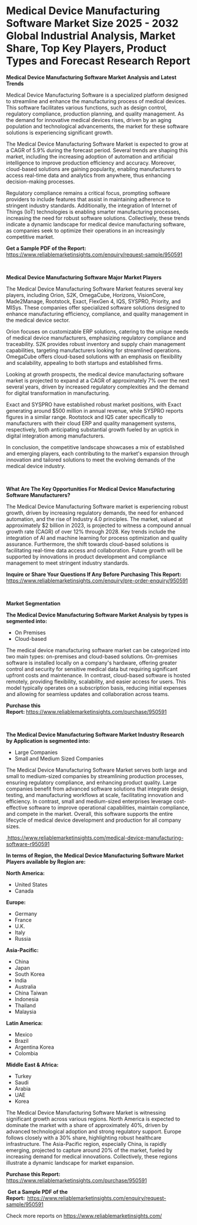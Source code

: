 <p><h1>Medical Device Manufacturing Software Market Size 2025 - 2032 Global Industrial Analysis, Market Share, Top Key Players, Product Types and Forecast Research Report</h1></p><p><strong>Medical Device Manufacturing Software Market Analysis and Latest Trends</strong></p>
<p><p>Medical Device Manufacturing Software is a specialized platform designed to streamline and enhance the manufacturing process of medical devices. This software facilitates various functions, such as design control, regulatory compliance, production planning, and quality management. As the demand for innovative medical devices rises, driven by an aging population and technological advancements, the market for these software solutions is experiencing significant growth.</p><p>The Medical Device Manufacturing Software Market is expected to grow at a CAGR of 5.9% during the forecast period. Several trends are shaping this market, including the increasing adoption of automation and artificial intelligence to improve production efficiency and accuracy. Moreover, cloud-based solutions are gaining popularity, enabling manufacturers to access real-time data and analytics from anywhere, thus enhancing decision-making processes.</p><p>Regulatory compliance remains a critical focus, prompting software providers to include features that assist in maintaining adherence to stringent industry standards. Additionally, the integration of Internet of Things (IoT) technologies is enabling smarter manufacturing processes, increasing the need for robust software solutions. Collectively, these trends indicate a dynamic landscape for medical device manufacturing software, as companies seek to optimize their operations in an increasingly competitive market.</p></p>
<p><strong>Get a Sample PDF of the Report:&nbsp;</strong> <a href="https://www.reliablemarketinsights.com/enquiry/request-sample/950591?utm_campaign=3189&utm_medium=2&utm_source=Github&utm_content=ia&utm_term=06032025&utm_id=medical-device-manufacturing-software">https://www.reliablemarketinsights.com/enquiry/request-sample/950591</a></p>
<p>&nbsp;</p>
<p><strong>Medical Device Manufacturing Software Major Market Players</strong></p>
<p><p>The Medical Device Manufacturing Software Market features several key players, including Orion, S2K, OmegaCube, Horizons, VisionCore, Made2Manage, Rootstock, Exact, FlexGen 4, IQS, SYSPRO, Priority, and MISys. These companies offer specialized software solutions designed to enhance manufacturing efficiency, compliance, and quality management in the medical device sector.</p><p>Orion focuses on customizable ERP solutions, catering to the unique needs of medical device manufacturers, emphasizing regulatory compliance and traceability. S2K provides robust inventory and supply chain management capabilities, targeting manufacturers looking for streamlined operations. OmegaCube offers cloud-based solutions with an emphasis on flexibility and scalability, appealing to both startups and established firms.</p><p>Looking at growth prospects, the medical device manufacturing software market is projected to expand at a CAGR of approximately 7% over the next several years, driven by increased regulatory complexities and the demand for digital transformation in manufacturing. </p><p>Exact and SYSPRO have established robust market positions, with Exact generating around $500 million in annual revenue, while SYSPRO reports figures in a similar range. Rootstock and IQS cater specifically to manufacturers with their cloud ERP and quality management systems, respectively, both anticipating substantial growth fueled by an uptick in digital integration among manufacturers.</p><p>In conclusion, the competitive landscape showcases a mix of established and emerging players, each contributing to the market's expansion through innovation and tailored solutions to meet the evolving demands of the medical device industry.</p></p>
<p>&nbsp;</p>
<p><strong>What Are The Key Opportunities For Medical Device Manufacturing Software Manufacturers?</strong></p>
<p><p>The Medical Device Manufacturing Software market is experiencing robust growth, driven by increasing regulatory demands, the need for enhanced automation, and the rise of Industry 4.0 principles. The market, valued at approximately $2 billion in 2023, is projected to witness a compound annual growth rate (CAGR) of over 12% through 2028. Key trends include the integration of AI and machine learning for process optimization and quality assurance. Furthermore, the shift towards cloud-based solutions is facilitating real-time data access and collaboration. Future growth will be supported by innovations in product development and compliance management to meet stringent industry standards.</p></p>
<p><strong>Inquire or Share Your Questions If Any Before Purchasing This Report:</strong> <a href="https://www.reliablemarketinsights.com/enquiry/pre-order-enquiry/950591?utm_campaign=3189&utm_medium=2&utm_source=Github&utm_content=ia&utm_term=06032025&utm_id=medical-device-manufacturing-software">https://www.reliablemarketinsights.com/enquiry/pre-order-enquiry/950591</a></p>
<p>&nbsp;</p>
<p><strong>Market Segmentation</strong></p>
<p><strong>The Medical Device Manufacturing Software Market Analysis by types is segmented into:</strong></p>
<p><ul><li>On Premises</li><li>Cloud-based</li></ul></p>
<p><p>The medical device manufacturing software market can be categorized into two main types: on-premises and cloud-based solutions. On-premises software is installed locally on a company's hardware, offering greater control and security for sensitive medical data but requiring significant upfront costs and maintenance. In contrast, cloud-based software is hosted remotely, providing flexibility, scalability, and easier access for users. This model typically operates on a subscription basis, reducing initial expenses and allowing for seamless updates and collaboration across teams.</p></p>
<p><strong>Purchase this Report:&nbsp;</strong><a href="https://www.reliablemarketinsights.com/purchase/950591?utm_campaign=3189&utm_medium=2&utm_source=Github&utm_content=ia&utm_term=06032025&utm_id=medical-device-manufacturing-software">https://www.reliablemarketinsights.com/purchase/950591</a></p>
<p>&nbsp;</p>
<p><strong>The Medical Device Manufacturing Software Market Industry Research by Application is segmented into:</strong></p>
<p><ul><li>Large Companies</li><li>Small and Medium Sized Companies</li></ul></p>
<p><p>The Medical Device Manufacturing Software Market serves both large and small to medium-sized companies by streamlining production processes, ensuring regulatory compliance, and enhancing product quality. Large companies benefit from advanced software solutions that integrate design, testing, and manufacturing workflows at scale, facilitating innovation and efficiency. In contrast, small and medium-sized enterprises leverage cost-effective software to improve operational capabilities, maintain compliance, and compete in the market. Overall, this software supports the entire lifecycle of medical device development and production for all company sizes.</p></p>
<p><a href="https://www.reliablemarketinsights.com/medical-device-manufacturing-software-r950591?utm_campaign=3189&utm_medium=2&utm_source=Github&utm_content=ia&utm_term=06032025&utm_id=medical-device-manufacturing-software">&nbsp;https://www.reliablemarketinsights.com/medical-device-manufacturing-software-r950591</a></p>
<p><strong>In terms of Region, the Medical Device Manufacturing Software Market Players available by Region are:</strong></p>
<p>
    <p> <strong> North America: </strong>
        <ul>
            <li>United States</li>
            <li>Canada</li>
        </ul>
        </p> 
    <p> <strong> Europe: </strong>
        <ul>
            <li>Germany</li>
            <li>France</li>
            <li>U.K.</li>
            <li>Italy</li>
            <li>Russia</li>
        </ul>
        </p> 
    <p> <strong> Asia-Pacific: </strong>
        <ul>
            <li>China</li>
            <li>Japan</li>
            <li>South Korea</li>
            <li>India</li>
            <li>Australia</li>
            <li>China Taiwan</li>
            <li>Indonesia</li>
            <li>Thailand</li>
            <li>Malaysia</li>
        </ul>
        </p> 
    <p> <strong> Latin America: </strong>
        <ul>
            <li>Mexico</li>
            <li>Brazil</li>
            <li>Argentina Korea</li>
            <li>Colombia</li>
        </ul>
        </p> 
    <p> <strong> Middle East & Africa: </strong>
        <ul>
            <li>Turkey</li>
            <li>Saudi</li>
            <li>Arabia</li>
            <li>UAE</li>
            <li>Korea</li>
        </ul>
    </p>
    </p>
<p><p>The Medical Device Manufacturing Software Market is witnessing significant growth across various regions. North America is expected to dominate the market with a share of approximately 40%, driven by advanced technological adoption and strong regulatory support. Europe follows closely with a 30% share, highlighting robust healthcare infrastructure. The Asia-Pacific region, especially China, is rapidly emerging, projected to capture around 20% of the market, fueled by increasing demand for medical innovations. Collectively, these regions illustrate a dynamic landscape for market expansion.</p></p>
<p><strong>Purchase this Report: </strong><a href="https://www.reliablemarketinsights.com/purchase/950591?utm_campaign=3189&utm_medium=2&utm_source=Github&utm_content=ia&utm_term=06032025&utm_id=medical-device-manufacturing-software">https://www.reliablemarketinsights.com/purchase/950591</a></p>
<p>&nbsp;<strong>Get a Sample PDF of the Report:&nbsp;&nbsp;</strong><a href="https://www.reliablemarketinsights.com/enquiry/request-sample/950591?utm_campaign=3189&utm_medium=2&utm_source=Github&utm_content=ia&utm_term=06032025&utm_id=medical-device-manufacturing-software">https://www.reliablemarketinsights.com/enquiry/request-sample/950591</a></p>
<p><strong></strong></p>
<p>Check more reports on <a href="https://www.reliablemarketinsights.com/?utm_campaign=3189&utm_medium=2&utm_source=Github&utm_content=ia&utm_term=06032025&utm_id=medical-device-manufacturing-software">https://www.reliablemarketinsights.com/</a></p>
